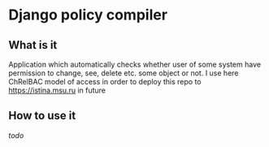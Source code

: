 
# Django policy compiler

## What is it

Application which automatically checks whether user of some system have permission to change, see, delete etc. some object or not. I use here ChRelBAC model of access in order to deploy this repo to https://istina.msu.ru in future

## How to use it

*todo*